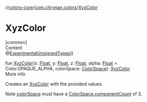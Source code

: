 //[colors-core](../../index.md)/[com.chrynan.colors](index.md)/[XyzColor](-xyz-color.md)



# XyzColor  
[common]  
Content  
@[ExperimentalUnsignedTypes](https://kotlinlang.org/api/latest/jvm/stdlib/kotlin/-experimental-unsigned-types/index.html)()  
  
fun [XyzColor](-xyz-color.md)(x: [Float](https://kotlinlang.org/api/latest/jvm/stdlib/kotlin/-float/index.html), y: [Float](https://kotlinlang.org/api/latest/jvm/stdlib/kotlin/-float/index.html), z: [Float](https://kotlinlang.org/api/latest/jvm/stdlib/kotlin/-float/index.html), alpha: [Float](https://kotlinlang.org/api/latest/jvm/stdlib/kotlin/-float/index.html) = Color.OPAQUE_ALPHA, colorSpace: [ColorSpace](../com.chrynan.colors.space/-color-space/index.md)): [XyzColor](-xyz-color/index.md)  
More info  


Creates an [XyzColor](-xyz-color/index.md) with the provided values.



Note [colorSpace](-xyz-color.md) must have a [ColorSpace.componentCount](../com.chrynan.colors.space/-color-space/component-count.md) of 3.

  



